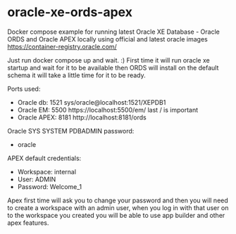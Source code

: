 # oracle-xe-ords-apex
Docker compose example for running latest Oracle XE Database - Oracle ORDS and Oracle APEX locally
using official and latest oracle images https://container-registry.oracle.com/ 

Just run docker compose up and wait. :)
First time it will run oracle xe startup and wait for it to be available then ORDS will install on the default schema it will take a little time for it to be ready.

Ports used:

 - Oracle db:      1521    sys/oracle@localhost:1521/XEPDB1
 - Oracle EM:      5500    https://localhost:5500/em/       last / is important
 - Oracle APEX:    8181    http://localhost:8181/ords

Oracle SYS SYSTEM PDBADMIN password:
 - oracle               

APEX default credentials:
 - Workspace: internal
 - User:      ADMIN
 - Password:  Welcome_1

Apex first time will ask you to change your password and then you will need to create a workspace with an admin user, when you log in with that user on to the workspace you created you will be able to use app builder and other apex features.
